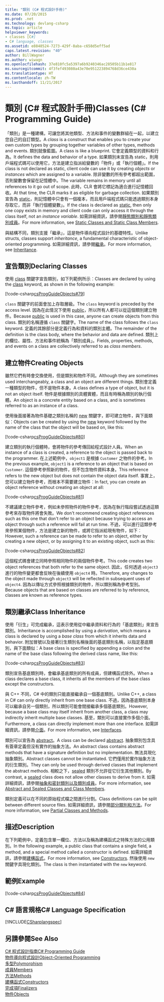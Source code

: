 ```yaml
---
title: "類別 (C# 程式設計手冊)"
ms.date: 07/20/2015
ms.prod: .net
ms.technology: devlang-csharp
ms.topic: article
helpviewer_keywords:
- classes [C#]
- C# language, classes
ms.assetid: e8848524-7273-429f-8aba-c658d5eff5ad
caps.latest.revision: "40"
author: BillWagner
ms.author: wiwagn
ms.openlocfilehash: 37e810fc5a5397a6b9240346ac28505b11b1e817
ms.sourcegitcommit: 4f3fef493080a43e70e951223894768d36ce430a
ms.translationtype: HT
ms.contentlocale: zh-TW
ms.lasthandoff: 11/21/2017
---
```

# <a name="classes-c-programming-guide"></a><span data-ttu-id="bb105-102">類別 (C# 程式設計手冊)</span><span class="sxs-lookup"><span data-stu-id="bb105-102">Classes (C# Programming Guide)</span></span>
<span data-ttu-id="bb105-103">「類別」是一種建構，可讓您將其他類型、方法和事件的變數群組在一起，以建立您自己的自訂類型。</span><span class="sxs-lookup"><span data-stu-id="bb105-103">A *class* is a construct that enables you to create your own custom types by grouping together variables of other types, methods and events.</span></span> <span data-ttu-id="bb105-104">類別就像藍圖。</span><span class="sxs-lookup"><span data-stu-id="bb105-104">A class is like a blueprint.</span></span> <span data-ttu-id="bb105-105">它會定義類型的資料和行為。</span><span class="sxs-lookup"><span data-stu-id="bb105-105">It defines the data and behavior of a type.</span></span> <span data-ttu-id="bb105-106">如果類別未宣告為 static，則用戶端程式碼可以使用它，方法是建立指派給變數的「物件」或「執行個體」。</span><span class="sxs-lookup"><span data-stu-id="bb105-106">If the class is not declared as static, client code can use it by creating *objects* or *instances* which are assigned to a variable.</span></span> <span data-ttu-id="bb105-107">除非變數的所有參考都超出範圍，否則變數會保留在記憶體中。</span><span class="sxs-lookup"><span data-stu-id="bb105-107">The variable remains in memory until all references to it go out of scope.</span></span> <span data-ttu-id="bb105-108">此時，CLR 會將它標記為適合進行記憶體回收。</span><span class="sxs-lookup"><span data-stu-id="bb105-108">At that time, the CLR marks it as eligible for garbage collection.</span></span> <span data-ttu-id="bb105-109">如果類別宣告為 [static](../../../csharp/language-reference/keywords/static.md)，則記憶體中只會有一個複本，而且用戶端程式碼只能透過類別本身存取它，而非「執行個體變數」。</span><span class="sxs-lookup"><span data-stu-id="bb105-109">If the class is declared as [static](../../../csharp/language-reference/keywords/static.md), then only one copy exists in memory and client code can only access it through the class itself, not an *instance variable*.</span></span> <span data-ttu-id="bb105-110">如需詳細資訊，請參閱[靜態類別和靜態類別成員](../../../csharp/programming-guide/classes-and-structs/static-classes-and-static-class-members.md)。</span><span class="sxs-lookup"><span data-stu-id="bb105-110">For more information, see [Static Classes and Static Class Members](../../../csharp/programming-guide/classes-and-structs/static-classes-and-static-class-members.md).</span></span>  
  
 <span data-ttu-id="bb105-111">與結構不同，類別支援「繼承」，這是物件導向程式設計的基礎特性。</span><span class="sxs-lookup"><span data-stu-id="bb105-111">Unlike structs, classes support *inheritance*, a fundamental characteristic of object-oriented programming.</span></span> <span data-ttu-id="bb105-112">如需詳細資訊，請參閱[繼承](../../../csharp/programming-guide/classes-and-structs/inheritance.md)。</span><span class="sxs-lookup"><span data-stu-id="bb105-112">For more information, see [Inheritance](../../../csharp/programming-guide/classes-and-structs/inheritance.md).</span></span>  
  
## <a name="declaring-classes"></a><span data-ttu-id="bb105-113">宣告類別</span><span class="sxs-lookup"><span data-stu-id="bb105-113">Declaring Classes</span></span>  
 <span data-ttu-id="bb105-114">使用 [class](../../../csharp/language-reference/keywords/class.md) 關鍵字宣告類別，如下列範例所示︰</span><span class="sxs-lookup"><span data-stu-id="bb105-114">Classes are declared by using the [class](../../../csharp/language-reference/keywords/class.md) keyword, as shown in the following example:</span></span>  
  
 [!code-csharp[csProgGuideObjects#79](../../../csharp/programming-guide/classes-and-structs/codesnippet/CSharp/classes_1.cs)]  
  
 <span data-ttu-id="bb105-115">`class` 關鍵字的前面會加上存取層級。</span><span class="sxs-lookup"><span data-stu-id="bb105-115">The `class` keyword is preceded by the access level.</span></span> <span data-ttu-id="bb105-116">因為在此情況下使用 [public](../../../csharp/language-reference/keywords/public.md)，所以所有人都可以從這個類別建立物件。</span><span class="sxs-lookup"><span data-stu-id="bb105-116">Because [public](../../../csharp/language-reference/keywords/public.md) is used in this case, anyone can create objects from this class.</span></span> <span data-ttu-id="bb105-117">類別的名稱遵循 `class` 關鍵字。</span><span class="sxs-lookup"><span data-stu-id="bb105-117">The name of the class follows the `class` keyword.</span></span> <span data-ttu-id="bb105-118">定義的其餘部分是定義行為和資料的類別主體。</span><span class="sxs-lookup"><span data-stu-id="bb105-118">The remainder of the definition is the class body, where the behavior and data are defined.</span></span> <span data-ttu-id="bb105-119">類別上的欄位、屬性、方法和事件統稱為「類別成員」。</span><span class="sxs-lookup"><span data-stu-id="bb105-119">Fields, properties, methods, and events on a class are collectively referred to as *class members*.</span></span>  
  
## <a name="creating-objects"></a><span data-ttu-id="bb105-120">建立物件</span><span class="sxs-lookup"><span data-stu-id="bb105-120">Creating Objects</span></span>  
 <span data-ttu-id="bb105-121">雖然它們有時會交換使用，但是類別和物件不同。</span><span class="sxs-lookup"><span data-stu-id="bb105-121">Although they are sometimes used interchangeably, a class and an object are different things.</span></span> <span data-ttu-id="bb105-122">類別會定義一種類型的物件，但不是物件本身。</span><span class="sxs-lookup"><span data-stu-id="bb105-122">A class defines a type of object, but it is not an object itself.</span></span> <span data-ttu-id="bb105-123">物件是根據類別的具體實體，而且有時稱為類別的執行個體。</span><span class="sxs-lookup"><span data-stu-id="bb105-123">An object is a concrete entity based on a class, and is sometimes referred to as an instance of a class.</span></span>  
  
 <span data-ttu-id="bb105-124">使用後面接著為物件基礎之類別名稱的 [new](../../../csharp/language-reference/keywords/new.md) 關鍵字，即可建立物件，與下面類似：</span><span class="sxs-lookup"><span data-stu-id="bb105-124">Objects can be created by using the [new](../../../csharp/language-reference/keywords/new.md) keyword followed by the name of the class that the object will be based on, like this:</span></span>  
  
 [!code-csharp[csProgGuideObjects#80](../../../csharp/programming-guide/classes-and-structs/codesnippet/CSharp/classes_2.cs)]  
  
 <span data-ttu-id="bb105-125">建立類別的執行個體時，會將物件的參考傳回給程式設計人員。</span><span class="sxs-lookup"><span data-stu-id="bb105-125">When an instance of a class is created, a reference to the object is passed back to the programmer.</span></span> <span data-ttu-id="bb105-126">在上述範例中，`object1` 是根據 `Customer` 之物件的參考。</span><span class="sxs-lookup"><span data-stu-id="bb105-126">In the previous example, `object1` is a reference to an object that is based on `Customer`.</span></span> <span data-ttu-id="bb105-127">這個參考參照新的物件，但不包含物件資料本身。</span><span class="sxs-lookup"><span data-stu-id="bb105-127">This reference refers to the new object but does not contain the object data itself.</span></span> <span data-ttu-id="bb105-128">事實上，您可以建立物件參考，而根本不需要建立物件︰</span><span class="sxs-lookup"><span data-stu-id="bb105-128">In fact, you can create an object reference without creating an object at all:</span></span>  
  
 [!code-csharp[csProgGuideObjects#81](../../../csharp/programming-guide/classes-and-structs/codesnippet/CSharp/classes_3.cs)]  
  
 <span data-ttu-id="bb105-129">不建議建立物件參考，例如未參照物件的物件參考，因為在執行階段嘗試透過這類參考來存取物件將會失敗。</span><span class="sxs-lookup"><span data-stu-id="bb105-129">We don't recommend creating object references such as this one that don't refer to an object because trying to access an object through such a reference will fail at run time.</span></span> <span data-ttu-id="bb105-130">不過，可以進行這類參考來參照某個物件，方法是建立新的物件，或將它指派給現有物件，如下︰</span><span class="sxs-lookup"><span data-stu-id="bb105-130">However, such a reference can be made to refer to an object, either by creating a new object, or by assigning it to an existing object, such as this:</span></span>  
  
 [!code-csharp[csProgGuideObjects#82](../../../csharp/programming-guide/classes-and-structs/codesnippet/CSharp/classes_4.cs)]  
  
 <span data-ttu-id="bb105-131">這個程式碼會建立同時參照相同物件的兩個物件參考。</span><span class="sxs-lookup"><span data-stu-id="bb105-131">This code creates two object references that both refer to the same object.</span></span> <span data-ttu-id="bb105-132">因此，任何透過 `object3` 進行的物件變更都會反映在後續使用 `object4` 時。</span><span class="sxs-lookup"><span data-stu-id="bb105-132">Therefore, any changes to the object made through `object3` will be reflected in subsequent uses of `object4`.</span></span> <span data-ttu-id="bb105-133">因為以傳址方式參照根據類別的物件，所以類別稱為參考型別。</span><span class="sxs-lookup"><span data-stu-id="bb105-133">Because objects that are based on classes are referred to by reference, classes are known as reference types.</span></span>  
  
## <a name="class-inheritance"></a><span data-ttu-id="bb105-134">類別繼承</span><span class="sxs-lookup"><span data-stu-id="bb105-134">Class Inheritance</span></span>  
 <span data-ttu-id="bb105-135">使用「衍生」可完成繼承，這表示使用從中繼承資料和行為的「基底類別」來宣告類別。</span><span class="sxs-lookup"><span data-stu-id="bb105-135">Inheritance is accomplished by using a *derivation*, which means a class is declared by using a *base class* from which it inherits data and behavior.</span></span> <span data-ttu-id="bb105-136">附加冒號以及接著衍生類別名稱後面的基底類別名稱，以指定基底類別，與下面類似：</span><span class="sxs-lookup"><span data-stu-id="bb105-136">A base class is specified by appending a colon and the name of the base class following the derived class name, like this:</span></span>  
  
 [!code-csharp[csProgGuideObjects#83](../../../csharp/programming-guide/classes-and-structs/codesnippet/CSharp/classes_5.cs)]  
  
 <span data-ttu-id="bb105-137">類別宣告基底類別時，會繼承基底類別的所有成員，但建構函式除外。</span><span class="sxs-lookup"><span data-stu-id="bb105-137">When a class declares a base class, it inherits all the members of the base class except the constructors.</span></span>  
  
 <span data-ttu-id="bb105-138">與 C++ 不同，C# 中的類別只能直接繼承自一個基底類別。</span><span class="sxs-lookup"><span data-stu-id="bb105-138">Unlike C++, a class in C# can only directly inherit from one base class.</span></span> <span data-ttu-id="bb105-139">不過，因為基底類別本身可以繼承自另一個類別，所以類別可能會間接繼承多個基底類別。</span><span class="sxs-lookup"><span data-stu-id="bb105-139">However, because a base class may itself inherit from another class, a class may indirectly inherit multiple base classes.</span></span> <span data-ttu-id="bb105-140">基至，類別可以直接實作多個介面。</span><span class="sxs-lookup"><span data-stu-id="bb105-140">Furthermore, a class can directly implement more than one interface.</span></span> <span data-ttu-id="bb105-141">如需詳細資訊，請參閱[介面](../../../csharp/programming-guide/interfaces/index.md)。</span><span class="sxs-lookup"><span data-stu-id="bb105-141">For more information, see [Interfaces](../../../csharp/programming-guide/interfaces/index.md).</span></span>  
  
 <span data-ttu-id="bb105-142">類別可以宣告為 [abstract](../../../csharp/language-reference/keywords/abstract.md)。</span><span class="sxs-lookup"><span data-stu-id="bb105-142">A class can be declared [abstract](../../../csharp/language-reference/keywords/abstract.md).</span></span> <span data-ttu-id="bb105-143">抽象類別包含具有簽章定義但沒有實作的抽象方法。</span><span class="sxs-lookup"><span data-stu-id="bb105-143">An abstract class contains abstract methods that have a signature definition but no implementation.</span></span> <span data-ttu-id="bb105-144">無法具現化抽象類別。</span><span class="sxs-lookup"><span data-stu-id="bb105-144">Abstract classes cannot be instantiated.</span></span> <span data-ttu-id="bb105-145">它們僅用於實作抽象方法的衍生類別。</span><span class="sxs-lookup"><span data-stu-id="bb105-145">They can only be used through derived classes that implement the abstract methods.</span></span> <span data-ttu-id="bb105-146">相較之下，[sealed](../../../csharp/language-reference/keywords/sealed.md) 類別不允許從它衍生其他類別。</span><span class="sxs-lookup"><span data-stu-id="bb105-146">By contrast, a [sealed](../../../csharp/language-reference/keywords/sealed.md) class does not allow other classes to derive from it.</span></span> <span data-ttu-id="bb105-147">如需詳細資訊，請參閱[抽象和密封類別以及類別成員](../../../csharp/programming-guide/classes-and-structs/abstract-and-sealed-classes-and-class-members.md)。</span><span class="sxs-lookup"><span data-stu-id="bb105-147">For more information, see [Abstract and Sealed Classes and Class Members](../../../csharp/programming-guide/classes-and-structs/abstract-and-sealed-classes-and-class-members.md).</span></span>  
  
 <span data-ttu-id="bb105-148">類別定義可以在不同的原始程式檔之間進行分割。</span><span class="sxs-lookup"><span data-stu-id="bb105-148">Class definitions can be split between different source files.</span></span> <span data-ttu-id="bb105-149">如需詳細資訊，請參閱[部分類別和方法](../../../csharp/programming-guide/classes-and-structs/partial-classes-and-methods.md)。</span><span class="sxs-lookup"><span data-stu-id="bb105-149">For more information, see [Partial Classes and Methods](../../../csharp/programming-guide/classes-and-structs/partial-classes-and-methods.md).</span></span>  
  
## <a name="description"></a><span data-ttu-id="bb105-150">描述</span><span class="sxs-lookup"><span data-stu-id="bb105-150">Description</span></span>  
 <span data-ttu-id="bb105-151">在下列範例中，定義包含單一欄位、方法以及稱為建構函式之特殊方法的公用類別。</span><span class="sxs-lookup"><span data-stu-id="bb105-151">In the following example, a public class that contains a single field, a method, and a special method called a constructor is defined.</span></span> <span data-ttu-id="bb105-152">如需詳細資訊，請參閱[建構函式](../../../csharp/programming-guide/classes-and-structs/constructors.md)。</span><span class="sxs-lookup"><span data-stu-id="bb105-152">For more information, see [Constructors](../../../csharp/programming-guide/classes-and-structs/constructors.md).</span></span> <span data-ttu-id="bb105-153">然後使用 `new` 關鍵字具現化類別。</span><span class="sxs-lookup"><span data-stu-id="bb105-153">The class is then instantiated with the `new` keyword.</span></span>  
  
## <a name="example"></a><span data-ttu-id="bb105-154">範例</span><span class="sxs-lookup"><span data-stu-id="bb105-154">Example</span></span>  
 [!code-csharp[csProgGuideObjects#84](../../../csharp/programming-guide/classes-and-structs/codesnippet/CSharp/classes_6.cs)]  
  
## <a name="c-language-specification"></a><span data-ttu-id="bb105-155">C# 語言規格</span><span class="sxs-lookup"><span data-stu-id="bb105-155">C# Language Specification</span></span>  
 [!INCLUDE[CSharplangspec](~/includes/csharplangspec-md.md)]  
  
## <a name="see-also"></a><span data-ttu-id="bb105-156">另請參閱</span><span class="sxs-lookup"><span data-stu-id="bb105-156">See Also</span></span>  
 [<span data-ttu-id="bb105-157">C# 程式設計指南</span><span class="sxs-lookup"><span data-stu-id="bb105-157">C# Programming Guide</span></span>](../../../csharp/programming-guide/index.md)  
 [<span data-ttu-id="bb105-158">物件導向程式設計</span><span class="sxs-lookup"><span data-stu-id="bb105-158">Object-Oriented Programming</span></span>](../concepts/object-oriented-programming.md)  
 [<span data-ttu-id="bb105-159">多型</span><span class="sxs-lookup"><span data-stu-id="bb105-159">Polymorphism</span></span>](../../../csharp/programming-guide/classes-and-structs/polymorphism.md)  
 [<span data-ttu-id="bb105-160">成員</span><span class="sxs-lookup"><span data-stu-id="bb105-160">Members</span></span>](../../../csharp/programming-guide/classes-and-structs/members.md)  
 [<span data-ttu-id="bb105-161">方法</span><span class="sxs-lookup"><span data-stu-id="bb105-161">Methods</span></span>](../../../csharp/programming-guide/classes-and-structs/methods.md)  
 [<span data-ttu-id="bb105-162">建構函式</span><span class="sxs-lookup"><span data-stu-id="bb105-162">Constructors</span></span>](../../../csharp/programming-guide/classes-and-structs/constructors.md)  
 [<span data-ttu-id="bb105-163">完成項</span><span class="sxs-lookup"><span data-stu-id="bb105-163">Finalizers</span></span>](../../../csharp/programming-guide/classes-and-structs/destructors.md)  
 [<span data-ttu-id="bb105-164">物件</span><span class="sxs-lookup"><span data-stu-id="bb105-164">Objects</span></span>](../../../csharp/programming-guide/classes-and-structs/objects.md)
